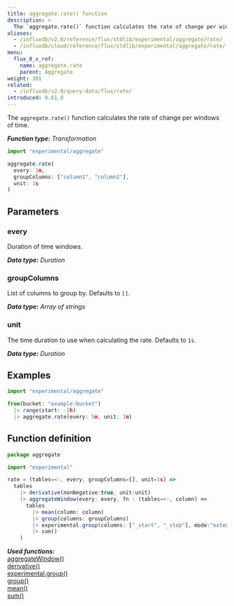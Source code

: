 ```yaml
---
title: aggregate.rate() function
description: >
  The `aggregate.rate()` function calculates the rate of change per windows of time.
aliases:
  - /influxdb/v2.0/reference/flux/stdlib/experimental/aggregate/rate/
  - /influxdb/cloud/reference/flux/stdlib/experimental/aggregate/rate/
menu:
  flux_0_x_ref:
    name: aggregate.rate
    parent: Aggregate
weight: 301
related:
  - /influxdb/v2.0/query-data/flux/rate/
introduced: 0.61.0
---
```


The `aggregate.rate()` function calculates the rate of change per windows of time.

_**Function type:** Transformation_

```js
import "experimental/aggregate"

aggregate.rate(
  every: 1m,
  groupColumns: ["column1", "column2"],
  unit: 1s
)
```

## Parameters

### every
Duration of time windows.

_**Data type:** Duration_

### groupColumns
List of columns to group by. Defaults to `[]`.

_**Data type:** Array of strings_

### unit
The time duration to use when calculating the rate. Defaults to `1s`.

_**Data type:** Duration_

## Examples

```js
import "experimental/aggregate"

from(bucket: "example-bucket")
  |> range(start: -1h)
  |> aggregate.rate(every: 5m, unit: 1m)
```

## Function definition
```js
package aggregate

import "experimental"

rate = (tables=<-, every, groupColumns=[], unit=1s) =>
  tables
    |> derivative(nonNegative:true, unit:unit)
    |> aggregateWindow(every: every, fn : (tables=<-, column) =>
      tables
        |> mean(column: column)
        |> group(columns: groupColumns)
        |> experimental.group(columns: ["_start", "_stop"], mode:"extend")
        |> sum()
    )
```

_**Used functions:**_  
[aggregateWindow()](/influxdb/v2.0/reference/flux/stdlib/built-in/transformations/aggregates/aggregatewindow/)  
[derivative()](/influxdb/v2.0/reference/flux/stdlib/built-in/transformations/derivative/)  
[experimental.group()](/influxdb/v2.0/reference/flux/stdlib/experimental/group/)  
[group()](/influxdb/v2.0/reference/flux/stdlib/built-in/transformations/group/)  
[mean()](/influxdb/v2.0/reference/flux/stdlib/built-in/transformations/aggregates/mean/)  
[sum()](/influxdb/v2.0/reference/flux/stdlib/built-in/transformations/aggregates/sum/)  
